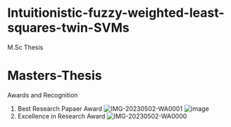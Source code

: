 # Intuitionistic-fuzzy-weighted-least-squares-twin-SVMs
M.Sc Thesis
# Masters-Thesis

Awards and Recognition 
1. Best Research Papaer Award
![IMG-20230502-WA0001](https://github.com/user-attachments/assets/c257b84a-a838-4dea-b546-859809fb5ec1)
![image](https://github.com/user-attachments/assets/52fa3734-f752-4d6f-b68e-54d4a75db1b3)
2. Excellence in Research Award
![IMG-20230502-WA0000](https://github.com/user-attachments/assets/3253d831-edd9-4a97-b13a-3670c0b2dd09)

